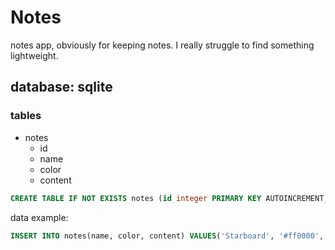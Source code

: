 # Notes

notes app, obviously for keeping notes. I really struggle to find something lightweight.


## database: sqlite

### tables
- notes
	- id
	- name
	- color
	- content


```sql
CREATE TABLE IF NOT EXISTS notes (id integer PRIMARY KEY AUTOINCREMENT, name varchar(255), color varchar(20), content TEXT);
```

data example:

```sql
INSERT INTO notes(name, color, content) VALUES('Starboard', '#ff0000', "# V Documentation\n## Introduction\n\nV is a statically typed compiled programming language designed for building maintainable software.\n\nIt\'s similar to Go and is also influenced by Oberon, Rust, Swift.\n\nV is a very simple language. Going through this documentation will take you about half an hour,and by the end of it you will learn pretty much the entire language.\n\nDespite being simple, it gives a lot of power to the developer. Anything you can do in other languages,you can do in V.");
```